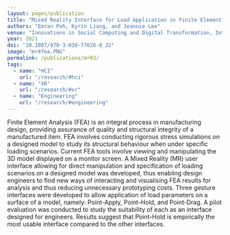 ```yaml
---
layout: pages/publication
title: "Mixed Reality Interface for Load Application in Finite Element Analysis"
authors: "Emran Poh, Kyrin Liong, and Jeannie Lee"
venue: "Innovations in Social Computing and Digital Transformation, International Conference on Human-Computer Interaction 2021"
year: 2021
doi: "10.1007/978-3-030-77626-8_32"
image: "mr4fea.PNG"
permalink: /publications/mr03/
tags:
  - name: "HCI"
    url: "/research/#hci"
  - name: "XR"
    url: "/research/#xr"
  - name: "Engineering"
    url: "/research/#engineering"
---
```


Finite Element Analysis (FEA) is an integral process in manufacturing design, providing assurance of quality and structural integrity of a manufactured item. FEA involves conducting rigorous stress simulations on a designed model to study its structural behaviour when under specific loading scenarios. Current FEA tools involve viewing and manipulating the 3D model displayed on a monitor screen. A Mixed Reality (MR) user interface allowing for direct manipulation and specification of loading scenarios on a designed model was developed, thus enabling design engineers to find new ways of interacting and visualising FEA results for analysis and thus reducing unnecessary prototyping costs. Three gesture interfaces were developed to allow application of load parameters on a surface of a model, namely: Point-Apply, Point-Hold, and Point-Drag. A pilot evaluation was conducted to study the suitability of each as an interface designed for engineers. Results suggest that Point-Hold is empirically the most usable interface compared to the other interfaces.